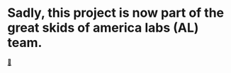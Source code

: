 # Sadly, this project is now part of the great skids of america labs (AL) team. 
[:whale:](https://github.com/aerialitelabs/murkmodtempfix)
